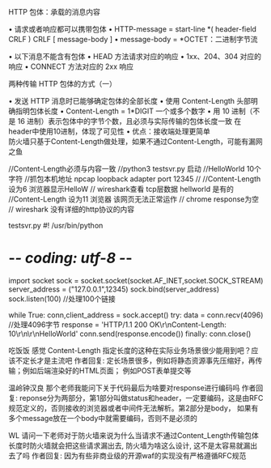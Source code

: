HTTP 包体：承载的消息内容

• 请求或者响应都可以携带包体
  • HTTP-message = start-line *( header-field CRLF ) CRLF [ message-body ]
    • message-body = *OCTET：二进制字节流

• 以下消息不能含有包体
  • HEAD 方法请求对应的响应
  • 1xx、204、304 对应的响应
  • CONNECT 方法对应的 2xx 响应
  
  
 
两种传输 HTTP 包体的方式（一）

• 发送 HTTP 消息时已能够确定包体的全部长度
  • 使用 Content-Length 头部明确指明包体长度
    • Content-Length = 1*DIGIT    一个或多个数字
      • 用 10 进制（不是 16 进制）表示包体中的字节个数，且必须与实际传输的包体长度一致
        在header中使用10进制，体现了可见性
• 优点：接收端处理更简单  
   防火墙只基于Content-Length做处理，如果不通过Content-Length，可能有漏网之鱼








//Content-Length必须与内容一致
//python3 testsvr.py 启动
//HelloWorld 10个字符
//抓包本机地址 npcap loopback adapter    port 12345
//
//Content-Length 设为6   浏览器显示HelloW
// wireshark查看 tcp层数据  hellworld 是有的
//Content-Length 设为11  浏览器 该网页无法正常运作
//  chrome response为空
//  wireshark 没有详细的http协议的内容

testsvr.py
#! /usr/bin/python
# -*- coding: utf-8 -*-
import socket
sock = socket.socket(socket.AF_INET,socket.SOCK_STREAM)
server_address = ("127.0.0.1",12345)
sock.bind(server_address)
sock.listen(100)  //处理100个链接


while True:
    conn,client_address = sock.accept()
    try:
        data = conn.recv(4096) //处理4096字节
        response = 'HTTP/1.1 200 OK\r\nContent-Length: 10\r\n\r\nHelloWorld'
        conn.send(response.encode())
    finally:
        conn.close()
        
        
  
  
吃饭饭
感觉 Content-Length 指定长度的这种在实际业务场景很少能用到吧？应该不定长才是主流吧
作者回复: 定长场景很多，例如将静态资源事先压缩好，再传输；例如后端渲染好的HTML页面；
  例如POST表单提交等        
  
  
温岭钟汉良
那个老师我能问下关于代码最后为啥要对response进行编码吗
作者回复: reponse分为两部分，第1部分叫做status和header，一定要编码，这是由RFC规范定义的，否则接收的浏览器或者中间件无法解析。第2部分是body，
  如果有多个message放在一个body中就需要编码，否则不是必须的  
  
WL
请问一下老师对于防火墙来说为什么当请求不通过Content_Length传输包体长度时防火墙就会把这些请求漏出去, 防火墙为啥这么设计, 这不是太容易就漏出去了吗
作者回复: 因为有些非商业级的开源waf的实现没有严格遵循RFC规范  
